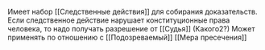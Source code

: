 Имеет набор [[Следственные действия]] для собирания доказательств. Если следственное действие нарушает конституционные права человека, то надо получать разрешение от [[Судья]] (Какого2?)
Может применять по отношению с [[Подозреваемый]] [[Мера пресечения]]